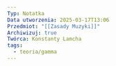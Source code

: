 ```yaml
---
Typ: Notatka
Data utworzenia: 2025-03-17T13:06
Przedmiot: "[[Zasady Muzyki]]"
Archiwizuj: true
Twórca: Konstanty Lamcha
tags:
  - teoria/gamma
---
```

